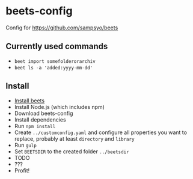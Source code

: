 # beets-config

Config for https://github.com/sampsyo/beets

## Currently used commands

- `beet import somefolderorarchiv`
- `beet ls -a 'added:yyyy-mm-dd'`

## Install

- [Install beets](http://beets.readthedocs.org/page/guides/main.html#installing)
- Install Node.js (which includes npm)
- Download beets-config
- Install dependencies
- Run `npm install`
- Create `../customconfig.yaml` and configure all properties you want to replace, probably at least `directory` and `library`
- Run `gulp`
- Set `BEETSDIR` to the created folder `../beetsdir`
- TODO
- ???
- Profit!
